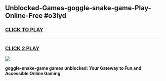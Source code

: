
## Unblocked-Games-goggle-snake-game-Play-Online-Free #o3lyd
<h3>
<a href="https://us.freeplayer.one?title=goggle-snake-game&ref=10M">CLICK TO PLAY</a></h3>
<hr>

<h3>
<a href="https://us.freeplayer.one?title=goggle-snake-game&ref=10M">CLICK 2 PLAY</a>
  
</h3>

<a href="https://us.freeplayer.one?title=goggle-snake-game&ref=10M"><img src="https://clearcache.store/games.png"></a>


**goggle-snake-game games unblocked: Your Gateway to Fun and Accessible Online Gaming**
